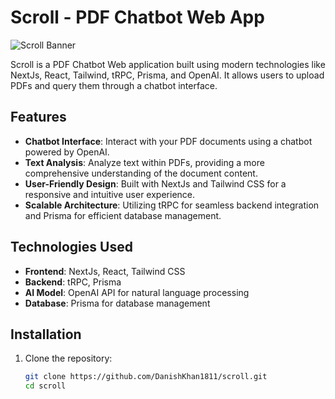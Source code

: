 # Scroll - PDF Chatbot Web App

![Scroll Banner](thumbnail.png)

Scroll is a PDF Chatbot Web application built using modern technologies like NextJs, React, Tailwind, tRPC, Prisma, and OpenAI. It allows users to upload PDFs and query them through a chatbot interface.

## Features

- **Chatbot Interface**: Interact with your PDF documents using a chatbot powered by OpenAI.
- **Text Analysis**: Analyze text within PDFs, providing a more comprehensive understanding of the document content.
- **User-Friendly Design**: Built with NextJs and Tailwind CSS for a responsive and intuitive user experience.
- **Scalable Architecture**: Utilizing tRPC for seamless backend integration and Prisma for efficient database management.

## Technologies Used

- **Frontend**: NextJs, React, Tailwind CSS
- **Backend**: tRPC, Prisma
- **AI Model**: OpenAI API for natural language processing
- **Database**: Prisma for database management

## Installation

1. Clone the repository:
   ```bash
   git clone https://github.com/DanishKhan1811/scroll.git
   cd scroll
